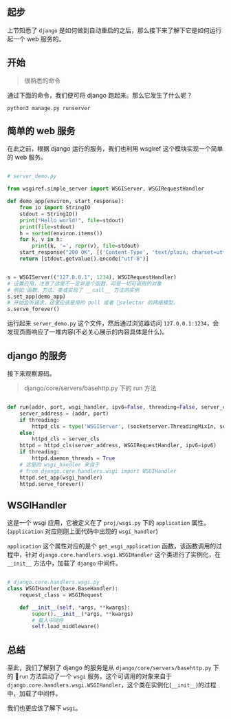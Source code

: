 ## 起步

上节知悉了 `django` 是如何做到自动重启的之后，那么接下来了解下它是如何运行起一个 web 服务的。

## 开始

> 很熟悉的命令

通过下面的命令，我们便可将 django 跑起来。那么它发生了什么呢？

`python3 manage.py runserver`  

## 简单的 web 服务

在此之前，根据 django 运行的服务，我们也利用 wsgiref 这个模块实现一个简单的 web 服务。

```python

# server_demo.py

from wsgiref.simple_server import WSGIServer, WSGIRequestHandler

def demo_app(environ, start_response):
    from io import StringIO
    stdout = StringIO()
    print("Hello world!", file=stdout)
    print(file=stdout)
    h = sorted(environ.items())
    for k, v in h:
        print(k, '=', repr(v), file=stdout)
    start_response("200 OK", [('Content-Type', 'text/plain; charset=utf-8')])
    return [stdout.getvalue().encode("utf-8")]


s = WSGIServer(("127.0.0.1", 1234), WSGIRequestHandler)
# 设置应用，注意了这里不一定非是个函数，可是一切可调用的对象
# 例如 函数、方法、类或实现了 __call__ 方法的实例
s.set_app(demo_app)
# 开始监听请求，这里应该是用的 poll 或者 selector 的网络模型。
s.serve_forever()

```

运行起来 `server_demo.py` 这个文件，然后通过浏览器访问 `127.0.0.1:1234`，会发现页面响应了一堆内容(不必关心展示的内容具体是什么)。

## django 的服务

接下来观察源码。

> django/core/servers/basehttp.py 下的 run 方法

```python

def run(addr, port, wsgi_handler, ipv6=False, threading=False, server_cls=WSGIServer):
    server_address = (addr, port)
    if threading:
        httpd_cls = type('WSGIServer', (socketserver.ThreadingMixIn, server_cls), {})
    else:
        httpd_cls = server_cls
    httpd = httpd_cls(server_address, WSGIRequestHandler, ipv6=ipv6)
    if threading:
        httpd.daemon_threads = True
    # 这里的 wsgi_handler 来自于
    # from django.core.handlers.wsgi import WSGIHandler
    httpd.set_app(wsgi_handler)
    httpd.serve_forever()

```

## WSGIHandler

这是一个 wsgi 应用，它被定义在了 `proj/wsgi.py` 下的 `application` 属性。(`application` 对应刚刚上面代码中出现的 `wsgi_handler`)

`application` 这个属性对应的是个 `get_wsgi_application` 函数，该函数调用的过程中，针对 `django.core.handlers.wsgi.WSGIHandler` 这个类进行了实例化，在 `__init__` 方法中，加载了 `django` 中间件。

```python

# django.core.handlers.wsgi.py
class WSGIHandler(base.BaseHandler):
    request_class = WSGIRequest

    def __init__(self, *args, **kwargs):
        super().__init__(*args, **kwargs)
        # 载入中间件
        self.load_middleware()
```

## 总结

至此，我们了解到了 django 的服务是从 `django/core/servers/basehttp.py` 下的 `run` 方法启动了一个 `wsgi` 服务。这个可调用的对象来自于 `django.core.handlers.wsgi.WSGIHandler`，这个类在实例化(`__init__`)的过程中，加载了中间件。

我们也更应该了解下 `wsgi`。
